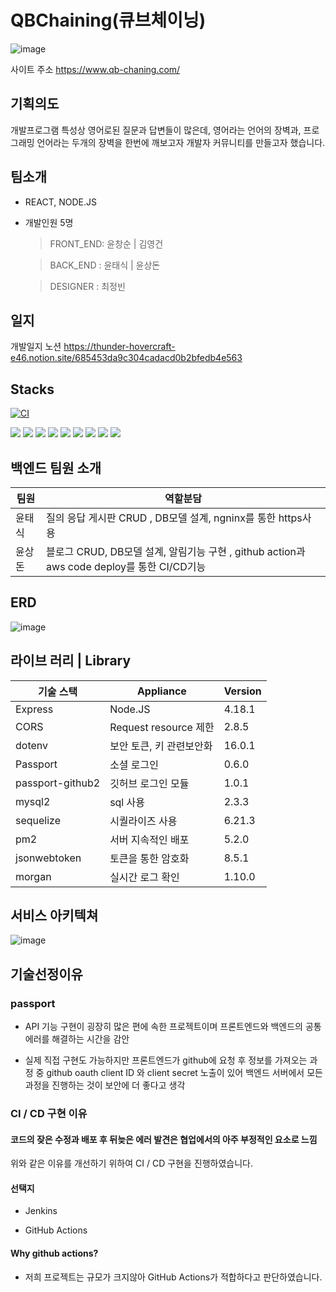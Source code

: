 # QBChaining(큐브체이닝)

![image](https://user-images.githubusercontent.com/107670953/192535804-96eddfd1-0fda-4a4f-8aaf-e68210e2fde1.png)

사이트 주소 <https://www.qb-chaning.com/>

## 기획의도

개발프로그램 특성상 영어로된 질문과 답변들이 많은데, 영어라는 언어의 장벽과, 프로그래밍 언어라는 두개의 장벽을 한번에 깨보고자 개발자 커뮤니티를 만들고자 했습니다.

## 팀소개

- REACT, NODE.JS
- 개발인원 5명

  > FRONT_END: 윤창순 | 김영건

  > BACK_END : 윤태식 | 윤상돈

  > DESIGNER : 최정빈

## 일지

개발일지 노션 <https://thunder-hovercraft-e46.notion.site/685453da9c304cadacd0b2bfedb4e563>

## Stacks

[![CI](https://github.com/QBChaining/QBChaining-BE/actions/workflows/deploy.yml/badge.svg)](https://github.com/QBChaining/QBChaining-BE/actions/workflows/deploy.yml)

<div float: left; >
    <img src="https://img.shields.io/badge/NODE.JS-339933?style=flat&logo=node.js&logoColor=white">
    <img src="https://img.shields.io/badge/-EXPRESS-007ACC?style=flat&logo=EXPRESS&logoColor=white"/>
    <img src="https://img.shields.io/badge/MySQL-4479A1?style=flat&logo=MySQL&logoColor=white">
    <img src="https://img.shields.io/badge/Passport-34E27A?style=flat&logo=Passport&logoColor=white">
    <img src="https://img.shields.io/badge/.ENV-ECD53F?style=flat&logo=dotenv&logoColor=white">
    <img src="https://img.shields.io/badge/redis-DC382D?style=flat&logo=redis&logoColor=white">
    <img src="https://img.shields.io/badge/Nginx-009639?style=flat&logo=nginx&logoColor=white">
    <img src="https://img.shields.io/badge/Github Action-2088FF?style=flat&logo=GitHub Actions&logoColor=white">
    <img src="https://img.shields.io/badge/Sequelize-52B0E7?style=flat&logo=sequelize&logoColor=white">

</div>

## 백엔드 팀원 소개

| 팀원   | 역할분담                                                                                   |
| ------ | ------------------------------------------------------------------------------------------ |
| 윤태식 | 질의 응답 게시판 CRUD , DB모델 설계, ngninx를 통한 https사용                               |
| 윤상돈 | 블로그 CRUD, DB모델 설계, 알림기능 구현 , github action과 aws code deploy를 통한 CI/CD기능 |

## ERD

![image](https://user-images.githubusercontent.com/107670953/192533007-182dcb4c-9e49-4abc-b111-c461858399e1.png)

## 라이브 러리 | Library

| 기술 스택        | Appliance                | Version |
| ---------------- | ------------------------ | ------- |
| Express          | Node.JS                  | 4.18.1  |
| CORS             | Request resource 제한    | 2.8.5   |
| dotenv           | 보안 토큰, 키 관련보안화 | 16.0.1  |
| Passport         | 소셜 로그인              | 0.6.0   |
| passport-github2 | 깃허브 로그인 모듈       | 1.0.1   |
| mysql2           | sql 사용                 | 2.3.3   |
| sequelize        | 시퀄라이즈 사용          | 6.21.3  |
| pm2              | 서버 지속적인 배포       | 5.2.0   |
| jsonwebtoken     | 토큰을 통한 암호화       | 8.5.1   |
| morgan           | 실시간 로그 확인         | 1.10.0  |

## 서비스 아키텍쳐

![image](https://user-images.githubusercontent.com/107670953/192524998-35de8648-f82c-431d-b142-1bc0f4c2734d.png)

## 기술선정이유

### passport

- API 기능 구현이 굉장히 많은 편에 속한 프로젝트이며 프론트엔드와 백엔드의 공통 에러를 해결하는 시간을 감안

- 실제 직접 구현도 가능하지만 프론트엔드가 github에 요청 후 정보를 가져오는 과정 중 github oauth client ID 와 client secret 노출이 있어 백엔드 서버에서 모든 과정을 진행하는 것이 보안에 더 좋다고 생각

### CI / CD 구현 이유

#### 코드의 잦은 수정과 배포 후 뒤늦은 에러 발견은 협업에서의 아주 부정적인 요소로 느낌

위와 같은 이유를 개선하기 위하여 CI / CD 구현을 진행하였습니다.

#### 선택지

- Jenkins

- GitHub Actions

#### Why github actions?

- 저희 프로젝트는 규모가 크지않아 GitHub Actions가 적합하다고 판단하였습니다.
